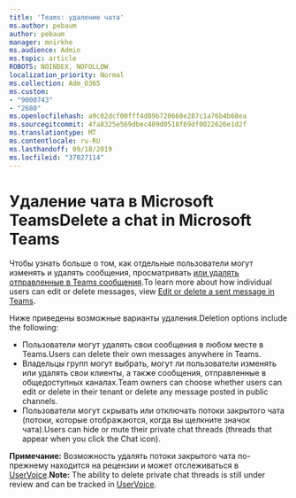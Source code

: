 ```yaml
---
title: 'Teams: удаление чата'
ms.author: pebaum
author: pebaum
manager: mnirkhe
ms.audience: Admin
ms.topic: article
ROBOTS: NOINDEX, NOFOLLOW
localization_priority: Normal
ms.collection: Adm_O365
ms.custom:
- "9000743"
- "2680"
ms.openlocfilehash: a9c02dcf00fff4d89b720668e287c1a76b4b68ea
ms.sourcegitcommit: 4fa8325e569dbec489d0518f69df0022626e1d2f
ms.translationtype: MT
ms.contentlocale: ru-RU
ms.lasthandoff: 09/18/2019
ms.locfileid: "37027114"
---
```

# <a name="delete-a-chat-in-microsoft-teams"></a><span data-ttu-id="ae47a-102">Удаление чата в Microsoft Teams</span><span class="sxs-lookup"><span data-stu-id="ae47a-102">Delete a chat in Microsoft Teams</span></span>

<span data-ttu-id="ae47a-103">Чтобы узнать больше о том, как отдельные пользователи могут изменять и удалять сообщения, просматривать [или удалять отправленные в Teams сообщения](https://support.office.com/article/5f1fe604-a900-4a07-b8b7-8cf70ed6b263).</span><span class="sxs-lookup"><span data-stu-id="ae47a-103">To learn more about how individual users can edit or delete messages, view [Edit or delete a sent message in Teams](https://support.office.com/article/5f1fe604-a900-4a07-b8b7-8cf70ed6b263).</span></span> 

<span data-ttu-id="ae47a-104">Ниже приведены возможные варианты удаления.</span><span class="sxs-lookup"><span data-stu-id="ae47a-104">Deletion options include the following:</span></span>

- <span data-ttu-id="ae47a-105">Пользователи могут удалять свои сообщения в любом месте в Teams.</span><span class="sxs-lookup"><span data-stu-id="ae47a-105">Users can delete their own messages anywhere in Teams.</span></span>
- <span data-ttu-id="ae47a-106">Владельцы групп могут выбрать, могут ли пользователи изменять или удалять свои клиенты, а также сообщения, отправленные в общедоступных каналах.</span><span class="sxs-lookup"><span data-stu-id="ae47a-106">Team owners can choose whether users can edit or delete in their tenant or delete any message posted in public channels.</span></span>
- <span data-ttu-id="ae47a-107">Пользователи могут скрывать или отключать потоки закрытого чата (потоки, которые отображаются, когда вы щелкните значок чата).</span><span class="sxs-lookup"><span data-stu-id="ae47a-107">Users can hide or mute their private chat threads (threads that appear when you click the Chat icon).</span></span>

<span data-ttu-id="ae47a-108">**Примечание:** Возможность удалять потоки закрытого чата по-прежнему находится на рецензии и может отслеживаться в [UserVoice](https://microsoftteams.uservoice.com/forums/555103-public/suggestions/33535006-delete-private-chat-threads).</span><span class="sxs-lookup"><span data-stu-id="ae47a-108">**Note:** The ability to delete private chat threads is still under review and can be tracked in [UserVoice](https://microsoftteams.uservoice.com/forums/555103-public/suggestions/33535006-delete-private-chat-threads).</span></span> 